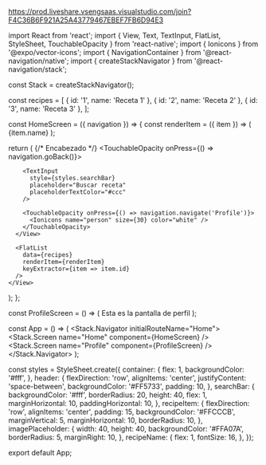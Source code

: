 https://prod.liveshare.vsengsaas.visualstudio.com/join?F4C36B6F921A25A43779467EBEF7FB6D94E3


import React from 'react';
import { View, Text, TextInput, FlatList, StyleSheet, TouchableOpacity } from 'react-native';
import { Ionicons } from '@expo/vector-icons';
import { NavigationContainer } from '@react-navigation/native';
import { createStackNavigator } from '@react-navigation/stack';

const Stack = createStackNavigator();

const recipes = [
  { id: '1', name: 'Receta 1' },
  { id: '2', name: 'Receta 2' },
  { id: '3', name: 'Receta 3' },
];

const HomeScreen = ({ navigation }) => {
  const renderItem = ({ item }) => (
    <View style={styles.recipeItem}>
      <View style={styles.imagePlaceholder} />
      <Text style={styles.recipeName}>{item.name}</Text>
      <Ionicons name="star" size={24} color="orange" />
    </View>
  );

  return (
    <View style={styles.container}>
      {/* Encabezado */}
      <View style={styles.header}>
        <TouchableOpacity onPress={() => navigation.goBack()}>
          <Ionicons name="close" size={30} color="white" />
        </TouchableOpacity>

        <TextInput 
          style={styles.searchBar} 
          placeholder="Buscar receta" 
          placeholderTextColor="#ccc" 
        />

        <TouchableOpacity onPress={() => navigation.navigate('Profile')}>
          <Ionicons name="person" size={30} color="white" />
        </TouchableOpacity>
      </View>

      <FlatList
        data={recipes}
        renderItem={renderItem}
        keyExtractor={item => item.id}
      />
    </View>
  );
};

const ProfileScreen = () => (
  <View style={styles.container}>
    <Text>Esta es la pantalla de perfil</Text>
  </View>
);

const App = () => (
  <NavigationContainer>
    <Stack.Navigator initialRouteName="Home">
      <Stack.Screen name="Home" component={HomeScreen} />
      <Stack.Screen name="Profile" component={ProfileScreen} />
    </Stack.Navigator>
  </NavigationContainer>
);

const styles = StyleSheet.create({
  container: {
    flex: 1,
    backgroundColor: '#fff',
  },
  header: {
    flexDirection: 'row',
    alignItems: 'center',
    justifyContent: 'space-between',
    backgroundColor: '#FF5733',
    padding: 10,
  },
  searchBar: {
    backgroundColor: '#fff',
    borderRadius: 20,
    height: 40,
    flex: 1,
    marginHorizontal: 10,
    paddingHorizontal: 10,
  },
  recipeItem: {
    flexDirection: 'row',
    alignItems: 'center',
    padding: 15,
    backgroundColor: '#FFCCCB',
    marginVertical: 5,
    marginHorizontal: 10,
    borderRadius: 10,
  },
  imagePlaceholder: {
    width: 40,
    height: 40,
    backgroundColor: '#FFA07A',
    borderRadius: 5,
    marginRight: 10,
  },
  recipeName: {
    flex: 1,
    fontSize: 16,
  },
});

export default App;
